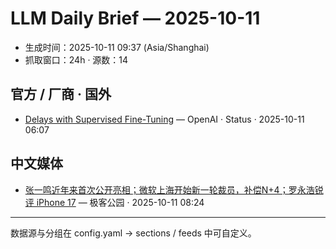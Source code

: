 # LLM Daily Brief — 2025-10-11

- 生成时间：2025-10-11 09:37 (Asia/Shanghai)
- 抓取窗口：24h · 源数：14


## 官方 / 厂商 · 国外

- [Delays with Supervised Fine-Tuning](https://status.openai.com//incidents/01K782M5NJ351CQDEZATG3W3QP) — OpenAI · Status · 2025-10-11 06:07


## 中文媒体

- [张一鸣近年来首次公开亮相；微软上海开始新一轮裁员，补偿N+4；罗永浩锐评 iPhone 17](http://www.geekpark.net/news/354852) — 极客公园 · 2025-10-11 08:24

---
数据源与分组在 config.yaml → sections / feeds 中可自定义。